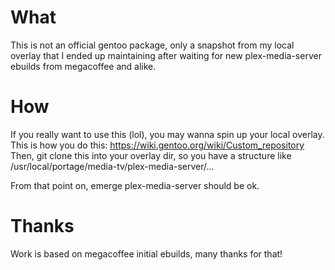 # What
This is not an official gentoo package, only a snapshot from my local overlay that I ended up maintaining after waiting for new plex-media-server ebuilds from megacoffee and alike.

# How
If you really want to use this (lol), you may wanna spin up your local overlay.
This is how you do this: https://wiki.gentoo.org/wiki/Custom_repository
Then, git clone this into your overlay dir, so you have a structure like /usr/local/portage/media-tv/plex-media-server/...

From that point on, emerge plex-media-server should be ok.

# Thanks
Work is based on megacoffee initial ebuilds, many thanks for that!

